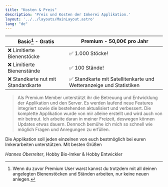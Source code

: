 ```yaml
---
title: "Kosten & Preis"
description: 'Preis und Kosten der Imkerei Applikation.'
layout: '../../layouts/MainLayout.astro'
lang: "de"
---
```


| **Basic[^1] - Gratis**             | **Premium - 50,00€ pro Jahr**                                      |
| ---------------------------------- | ------------------------------------------------------------------ |
| ❌ Limitierte Bienenstöcke          | ✅ 1.000 Stöcke!                                                    |
| ❌ Limitierte Bienenstände          | ✅ 100 Stände!                                                      |
| ❌ Standkarte nut mit Standardkarte | ✅ Standkarte mit Satellitenkarte und Wetteranzeige und Statistiken |

> Als Premium Member unterstützt ihr die Betreuung und Entwicklung der Applikation und den Server. Es werden laufend neue Features integriert sowie die bestehenden aktualisiert und verbessert. Die komplette Applikation wurde von mir alleine erstellt und wird auch von mir betreut. Ich arbeite daran in meiner Freizeit, deswegen können Updates etwas dauern. Dennoch bemühe ich mich so schnell wie möglich Fragen und Anregungen zu erfüllen.

Die Applikation soll jeden einzelnen von euch bestmöglich bei euren Imkerarbeiten unterstützen.
Mit besten Grüßen

_Hannes Oberreiter_, Hobby Bio-Imker & Hobby Entwickler

[^1]: Wenn du zuvor Premium User warst kannst du trotzdem mit all deinen angelegten Bienenstöcken und Ständen arbeiten, nur keine neuen anlegen.
